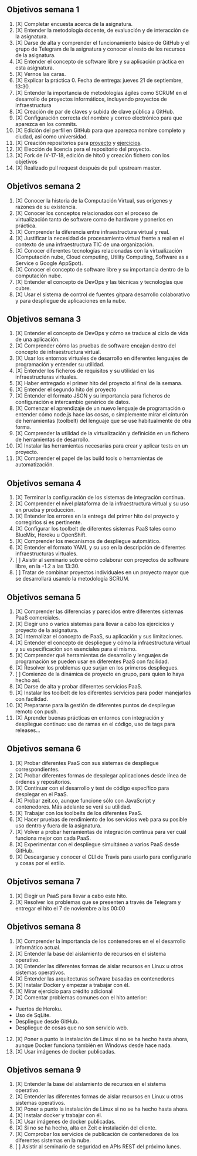 ## Objetivos semana 1

1. [X] Completar encuesta acerca de la asignatura.
2. [X] Entender la metodología docente, de evaluación y de interacción de la asignatura.
3. [X] Darse de alta y comprender el funcionamiento básico de GitHub y el grupo de Telegram de la asignatura y conocer el resto de los recursos de la asignatura.
4. [X] Entender el concepto de software libre y su aplicación práctica en esta asignatura.
5. [X] Vernos las caras.
6. [X] Explicar la práctica 0. Fecha de entrega: jueves 21 de septiembre, 13:30.
7. [X] Entender la importancia de metodologías ágiles como SCRUM en el desarrollo de proyectos informáticos, incluyendo proyectos de infraestructura
8. [X] Creación de par de claves y subida de clave pública a GitHub.
9. [X] Configuración correcta del nombre y correo electrónico para que aparezca en los commits.
10. [X] Edición del perfil en GitHub para que aparezca nombre completo y ciudad, así como universidad.
11. [X] Creación repositorios para [proyecto](https://github.com/ajpelaez/IV-Proyecto) y [ejercicios](https://github.com/ajpelaez/IV-Ejercicios).
12. [X] Elección de licencia para el repositorio del proyecto.
13. [X] Fork de IV-17-18, edición de hito0 y creación fichero con los objetivos
14. [X] Realizado pull request después de pull upstream master.

## Objetivos semana 2

1. [X] Conocer la historia de la Computación Virtual, sus orígenes y razones de su existencia.
2. [X] Conocer los conceptos relacionados con el proceso de virtualización tanto de software como de hardware y ponerlos en práctica.
3. [X] Comprender la diferencia entre infraestructura virtual y real.
4. [X] Justificar la necesidad de procesamiento virtual frente a real en el contexto de una infraestructura TIC de una organización.
5. [X] Conocer diferentes tecnologías relacionadas con la virtualización (Computación nube, Cloud computing, Utility Computing, Software as a Service o Google AppSpot).
6. [X] Conocer el concepto de software libre y su importancia dentro de la computación nube.
7. [X] Entender el concepto de DevOps y las técnicas y tecnologías que cubre.
8. [X] Usar el sistema de control de fuentes gitpara desarrollo colaborativo y para despliegue de aplicaciones en la nube.

## Objetivos semana 3

1. [X] Entender el concepto de DevOps y cómo se traduce al ciclo de vida de una aplicación.
2. [X] Comprender cómo las pruebas de software encajan dentro del concepto de infraestructura virtual.
3. [X] Usar los entornos virtuales de desarrollo en diferentes lenguajes de programación y entender su utilidad.
4. [X] Entender los ficheros de requisitos y su utilidad en las infraestructuras virtuales.
5. [X] Haber entregado el primer hito del proyecto al final de la semana.
6. [X] Entender el segundo hito del proyecto
7. [X] Entender el formato JSON y su importancia para ficheros de configuración e intercambio genérico de datos.
8. [X] Comenzar el aprendizaje de un nuevo lenguaje de programación o entender cómo node.js hace las cosas, o simplemente mirar el cinturón de herramientas (toolbelt) del lenguaje que se use habitualmente de otra forma.
9. [X] Comprender la utilidad de la virtualización y definición en un fichero de herramientas de desarrollo.
10. [X] Instalar las herramientas necesarias para crear y aplicar tests en un proyecto.
11. [X] Comprender el papel de las build tools o herramientas de automatización.

## Objetivos semana 4

1. [X] Terminar la configuración de los sistemas de integración continua.
2. [X] Comprender el nivel plataforma de la infraestructura virtual y su uso en prueba y producción.
3. [X] Entender los errores en la entrega del primer hito del proyecto y corregirlos si es pertinente.
4. [X] Configurar los toolbelt de diferentes sistemas PaaS tales como BlueMix, Heroku u OpenShift.
5. [X] Comprender los mecanismos de despliegue automático.
6. [X] Entender el formato YAML y su uso en la descripción de diferentes infraestructuras virtuales.
7. [ ] Asistir al seminario sobre cómo colaborar con proyectos de software libre, en la -1.2 a las 13:30.
8. [ ] Tratar de combinar proyectos individuales en un proyecto mayor que se desarrollará usando la metodología SCRUM.

## Objetivos semana 5

1. [X] Comprender las diferencias y parecidos entre diferentes sistemas PaaS comerciales.
2. [X] Elegir uno o varios sistemas para llevar a cabo los ejercicios y proyecto de la asignatura.
3. [X] Internalizar el concepto de PaaS, su aplicación y sus limitaciones.
4. [X] Entender el concepto de despliegue y cómo la infraestructura virtual y su especificación son esenciales para el mismo.
5. [X] Comprender qué herramientas de desarrollo y lenguajes de programación se pueden usar en diferentes PaaS con facilidad.
6. [X] Resolver los problemas que surjan en los primeros despliegues.
7. [ ] Comienzo de la dinámica de proyecto en grupo, para quien lo haya hecho así.
8. [X] Darse de alta y probar diferentes servicios PaaS.
9. [X] Instalar los toolbelt de los diferentes servicios para poder manejarlos con facilidad.
10. [X] Prepararse para la gestión de diferentes puntos de despliegue remoto con push.
11. [X] Aprender buenas prácticas en entornos con integración y despliegue continuo: uso de ramas en el código, uso de tags para releases...

## Objetivos semana 6

1. [X] Probar diferentes PaaS con sus sistemas de despliegue correspondientes.
2. [X] Probar diferentes formas de desplegar aplicaciones desde línea de órdenes y repositorios.
3. [X] Continuar con el desarrollo y test de código específico para desplegar en el PaaS.
4. [X] Probar zeit.co, aunque funcione sólo con JavaScript y contenedores. Más adelante se verá su utilidad.
5. [X] Trabajar con los toolbelts de los diferentes PaaS.
6. [X] Hacer pruebas de rendimiento de los servicios web para su posible uso dentro y fuera de la asignatura.
7. [X] Volver a probar herramientas de integración continua para ver cuál funciona mejor con cada PaaS.
8. [X] Experimentar con el despliegue simultáneo a varios PaaS desde GitHub.
9. [X] Descargarse y conocer el CLI de Travis para usarlo para configurarlo y cosas por el estilo.

## Objetivos semana 7

1. [X] Elegir un PaaS para llevar a cabo este hito.
2. [X] Resolver los problemas que se presenten a través de Telegram y entregar el hito el 7 de noviembre a las 00:00

## Objetivos semana 8
1. [X] Comprender la importancia de los contenedores en el el desarrollo informático actual.
2. [X] Entender la base del aislamiento de recursos en el sistema operativo.
3. [X] Entender las diferentes formas de aislar recursos en Linux u otros sistemas operativos.
4. [X] Entender las arquitecturas software basadas en contenedores
5. [X] Instalar Docker y empezar a trabajar con él.
6. [X] Mirar ejercicio para crédito adicional
7. [X] Comentar problemas comunes con el hito anterior:
 - Puertos de Heroku.
 - Uso de SqLite.
 - Despliegue desde GitHub.
 - Despliegue de cosas que no son servicio web.
12. [X] Poner a punto la instalación de Linux si no se ha hecho hasta ahora, aunque Docker funciona también en Windows desde hace nada.
13. [X] Usar imágenes de docker publicadas.

## Objetivos semana 9

1. [X] Entender la base del aislamiento de recursos en el sistema operativo.
2. [X] Entender las diferentes formas de aislar recursos en Linux u otros sistemas operativos.
3. [X] Poner a punto la instalación de Linux si no se ha hecho hasta ahora.
4. [X] Instalar docker y trabajar con él.
5. [X] Usar imágenes de docker publicadas.
6. [X] Si no se ha hecho, alta en Zeit e instalación del cliente.
7. [X] Comprobar los servicios de publicación de contenedores de los diferentes sistemas en la nube.
8. [ ] Asistir al seminario de seguridad en APIs REST del próximo lunes.
